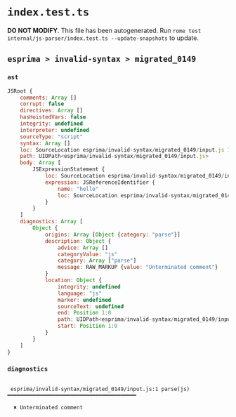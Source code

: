 # `index.test.ts`

**DO NOT MODIFY**. This file has been autogenerated. Run `rome test internal/js-parser/index.test.ts --update-snapshots` to update.

## `esprima > invalid-syntax > migrated_0149`

### `ast`

```javascript
JSRoot {
	comments: Array []
	corrupt: false
	directives: Array []
	hasHoistedVars: false
	integrity: undefined
	interpreter: undefined
	sourceType: "script"
	syntax: Array []
	loc: SourceLocation esprima/invalid-syntax/migrated_0149/input.js 1:0-2:0
	path: UIDPath<esprima/invalid-syntax/migrated_0149/input.js>
	body: Array [
		JSExpressionStatement {
			loc: SourceLocation esprima/invalid-syntax/migrated_0149/input.js 1:2-1:7
			expression: JSReferenceIdentifier {
				name: "hello"
				loc: SourceLocation esprima/invalid-syntax/migrated_0149/input.js 1:2-1:7 (hello)
			}
		}
	]
	diagnostics: Array [
		Object {
			origins: Array [Object {category: "parse"}]
			description: Object {
				advice: Array []
				categoryValue: "js"
				category: Array ["parse"]
				message: RAW_MARKUP {value: "Unterminated comment"}
			}
			location: Object {
				integrity: undefined
				language: "js"
				marker: undefined
				sourceText: undefined
				end: Position 1:0
				path: UIDPath<esprima/invalid-syntax/migrated_0149/input.js>
				start: Position 1:0
			}
		}
	]
}
```

### `diagnostics`

```

 esprima/invalid-syntax/migrated_0149/input.js:1 parse(js) ━━━━━━━━━━━━━━━━━━━━━━━━━━━━━━━━━━━━━━━━━

  ✖ Unterminated comment


```

